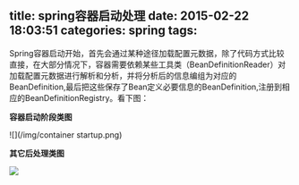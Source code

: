 title: spring容器启动处理
date: 2015-02-22 18:03:51
categories: spring
tags:
---

Spring容器启动开始，首先会通过某种途径加载配置元数据，除了代码方式比较直接，在大部分情况下，容器需要依赖某些工具类（BeanDefinitionReader）对加载配置元数据进行解析和分析，并将分析后的信息编组为对应的BeanDefinition,最后把这些保存了Bean定义必要信息的BeanDefinition,注册到相应的BeanDefinitionRegistry。看下图：<!--more-->

**容器启动阶段类图**

![](/img/container startup.png)


**其它后处理类图**

![](/img/beanfactoryprocess.png)